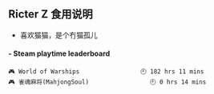 ## Ricter Z 食用说明
- 喜欢猫猫，是个冇猫孤儿

<!-- steam-box start -->
#### - Steam playtime leaderboard
```text
🎮 World of Warships                 🕘 182 hrs 11 mins
🎮 雀魂麻将(MahjongSoul)                 🕘 0 hrs 14 mins
```
<!-- Powered by https://github.com/YouEclipse/steam-box . -->
<!-- steam-box end -->
